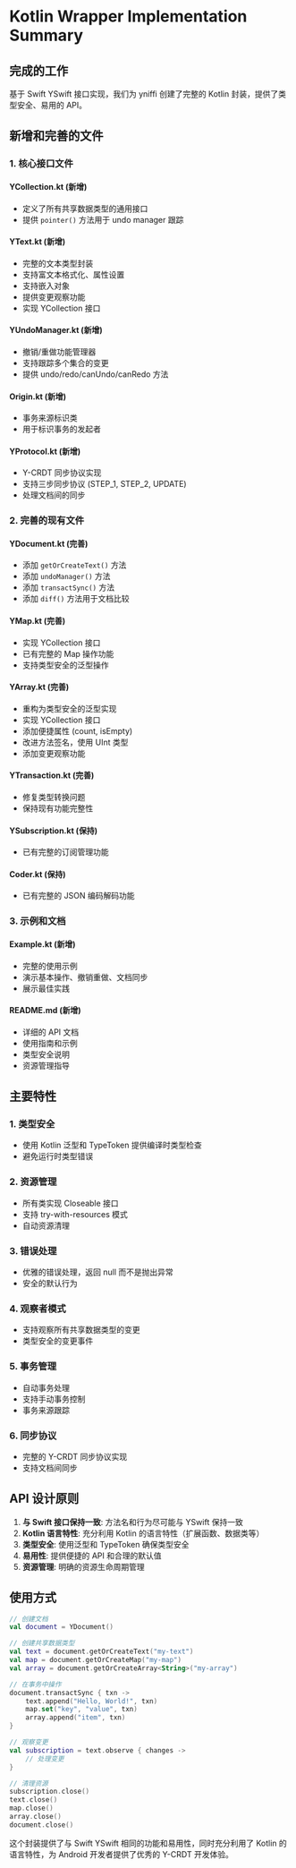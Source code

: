 # Kotlin Wrapper Implementation Summary

## 完成的工作

基于 Swift YSwift 接口实现，我们为 yniffi 创建了完整的 Kotlin 封装，提供了类型安全、易用的 API。

## 新增和完善的文件

### 1. 核心接口文件

#### YCollection.kt (新增)
- 定义了所有共享数据类型的通用接口
- 提供 `pointer()` 方法用于 undo manager 跟踪

#### YText.kt (新增)
- 完整的文本类型封装
- 支持富文本格式化、属性设置
- 支持嵌入对象
- 提供变更观察功能
- 实现 YCollection 接口

#### YUndoManager.kt (新增)
- 撤销/重做功能管理器
- 支持跟踪多个集合的变更
- 提供 undo/redo/canUndo/canRedo 方法

#### Origin.kt (新增)
- 事务来源标识类
- 用于标识事务的发起者

#### YProtocol.kt (新增)
- Y-CRDT 同步协议实现
- 支持三步同步协议 (STEP_1, STEP_2, UPDATE)
- 处理文档间的同步

### 2. 完善的现有文件

#### YDocument.kt (完善)
- 添加 `getOrCreateText()` 方法
- 添加 `undoManager()` 方法
- 添加 `transactSync()` 方法
- 添加 `diff()` 方法用于文档比较

#### YMap.kt (完善)
- 实现 YCollection 接口
- 已有完整的 Map 操作功能
- 支持类型安全的泛型操作

#### YArray.kt (完善)
- 重构为类型安全的泛型实现
- 实现 YCollection 接口
- 添加便捷属性 (count, isEmpty)
- 改进方法签名，使用 UInt 类型
- 添加变更观察功能

#### YTransaction.kt (完善)
- 修复类型转换问题
- 保持现有功能完整性

#### YSubscription.kt (保持)
- 已有完整的订阅管理功能

#### Coder.kt (保持)
- 已有完整的 JSON 编码解码功能

### 3. 示例和文档

#### Example.kt (新增)
- 完整的使用示例
- 演示基本操作、撤销重做、文档同步
- 展示最佳实践

#### README.md (新增)
- 详细的 API 文档
- 使用指南和示例
- 类型安全说明
- 资源管理指导

## 主要特性

### 1. 类型安全
- 使用 Kotlin 泛型和 TypeToken 提供编译时类型检查
- 避免运行时类型错误

### 2. 资源管理
- 所有类实现 Closeable 接口
- 支持 try-with-resources 模式
- 自动资源清理

### 3. 错误处理
- 优雅的错误处理，返回 null 而不是抛出异常
- 安全的默认行为

### 4. 观察者模式
- 支持观察所有共享数据类型的变更
- 类型安全的变更事件

### 5. 事务管理
- 自动事务处理
- 支持手动事务控制
- 事务来源跟踪

### 6. 同步协议
- 完整的 Y-CRDT 同步协议实现
- 支持文档间同步

## API 设计原则

1. **与 Swift 接口保持一致**: 方法名和行为尽可能与 YSwift 保持一致
2. **Kotlin 语言特性**: 充分利用 Kotlin 的语言特性（扩展函数、数据类等）
3. **类型安全**: 使用泛型和 TypeToken 确保类型安全
4. **易用性**: 提供便捷的 API 和合理的默认值
5. **资源管理**: 明确的资源生命周期管理

## 使用方式

```kotlin
// 创建文档
val document = YDocument()

// 创建共享数据类型
val text = document.getOrCreateText("my-text")
val map = document.getOrCreateMap("my-map")
val array = document.getOrCreateArray<String>("my-array")

// 在事务中操作
document.transactSync { txn ->
    text.append("Hello, World!", txn)
    map.set("key", "value", txn)
    array.append("item", txn)
}

// 观察变更
val subscription = text.observe { changes ->
    // 处理变更
}

// 清理资源
subscription.close()
text.close()
map.close()
array.close()
document.close()
```

这个封装提供了与 Swift YSwift 相同的功能和易用性，同时充分利用了 Kotlin 的语言特性，为 Android 开发者提供了优秀的 Y-CRDT 开发体验。 